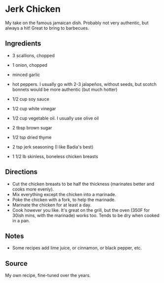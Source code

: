 # Jerk Chicken

My take on the famous jamaican dish.
Probably not very authentic, but always a hit!
Great to bring to barbecues.

## Ingredients

* 3 scallions, chopped
* 1 onion, chopped
* minced garlic
* hot peppers. I usually go with 2-3 jalapeños, without seeds, but
  scotch bonnets would be more authentic (but much hotter)

* 1/2 cup soy sauce
* 1/2 cup white vinegar
* 1/2 cup vegetable oil. I usually use olive oil

* 2 tbsp brown sugar
* 1/2 tsp dried thyme
* 2 tsp jerk seasoning (I like Badia's best)

* 1 1/2 lb skinless, boneless chicken breasts

## Directions

* Cut the chicken breasts to be half the thickness (marinates better and
  cooks more evenly).
* Mix everything except the chicken into a marinade.
* Poke the chicken with a fork, to help the marinade.
* Marinate the chicken for at least a day.
* Cook however you like. It's great on the grill, but the oven (350F for
  30ish mins, with the marinade) works too. Tends to be dry when cooked
  in a pan.

## Notes

* Some recipes add lime juice, or cinnamon, or black pepper, etc.

## Source

My own recipe, fine-tuned over the years.
